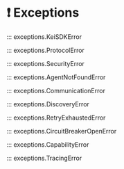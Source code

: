 # ❗ Exceptions

<!-- API aus Code generieren -->

::: exceptions.KeiSDKError

::: exceptions.ProtocolError

::: exceptions.SecurityError

::: exceptions.AgentNotFoundError

::: exceptions.CommunicationError

::: exceptions.DiscoveryError

::: exceptions.RetryExhaustedError

::: exceptions.CircuitBreakerOpenError

::: exceptions.CapabilityError

::: exceptions.TracingError
